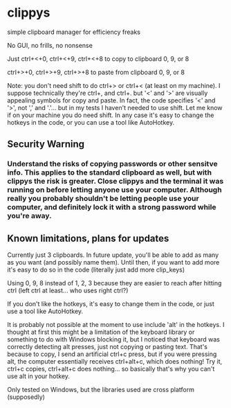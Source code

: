 # clippys
simple clipboard manager for efficiency freaks

No GUI, no frills, no nonsense

Just ctrl+<+0, ctrl+<+9, ctrl+<+8 to copy to clipboard 0, 9, or 8

ctrl+>+0, ctrl+>+9, ctrl+>+8 to paste from clipboard 0, 9, or 8

Note: you don't need shift to do ctrl+> or ctrl+< (at least on my machine). I suppose technically they're ctrl+, and ctrl+. but '<' and '>' are visually appealing symbols for copy and paste. In fact, the code specifies '<' and '>', not ',' and '.'... but in my tests I haven't needed to use shift. Let me know if on your machine you do need shift. In any case it's easy to change the hotkeys in the code, or you can use a tool like AutoHotkey. 

## Security Warning

### Understand the risks of copying passwords or other sensitve info. This applies to the standard clipboard as well, but with clippys the risk is greater. Close clippys and the terminal it was running on before letting anyone use your computer. Although really you probably shouldn't be letting people use your computer, and definitely lock it with a strong password while you're away. 

## Known limitations, plans for updates

Currently just 3 clipboards. In future update, you'll be able to add as many as you want (and possibly name them). Until then, if you want to add more it's easy to do so in the code (literally just add more clip_keys)

Using 0, 9, 8 instead of 1, 2, 3 because they are easier to reach after hitting ctrl (left ctrl at least... who uses right ctrl?)

If you don't like the hotkeys, it's easy to change them in the code, or just use a tool like AutoHotkey. 

It is probably not possible at the moment to use include 'alt' in the hotkeys. I thought at first this might be a limitation of the keyboard library or something to do with Windows blocking it, but I noticed that keyboard was correctly detecting alt presses, just not copying or pasting text. That's because to copy, I send an artificial ctrl+c press, but if you were pressing alt, the computer essentially receives ctrl+alt+c, which does nothing! Try it, ctrl+c copies, ctrl+alt+c does nothing... so basically that's why you can't use alt in your hotkey. 

Only tested on Windows, but the libraries used are cross platform (supposedly)
